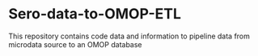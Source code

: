 # Sero-data-to-OMOP-ETL
This repository contains code data and information to pipeline data from microdata source to an OMOP database
